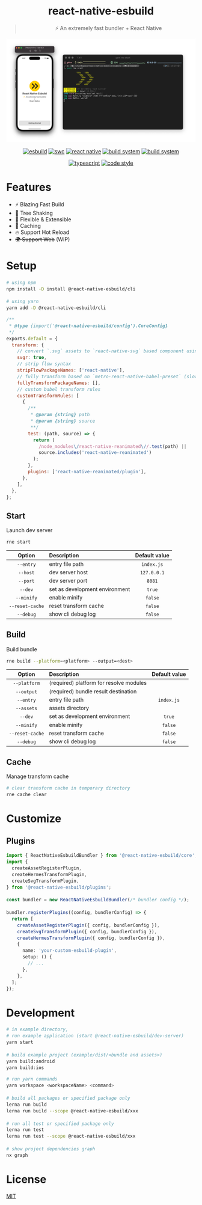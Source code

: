 <div align="center">

  # react-native-esbuild

  > ⚡️ An extremely fast bundler + React Native

  ![banner](./main.png)

  [![esbuild](https://img.shields.io/badge/esbuild-ffcf00?logo=esbuild&logoColor=black&style=flat-square)](https://esbuild.github.io)
  [![swc](https://img.shields.io/badge/swc-e47700?logo=swc&logoColor=white&style=flat-square)](https://swc.rs)
  [![react native](https://img.shields.io/badge/react--native-61dafb?logo=react&logoColor=white&style=flat-square)](https://reactnative.dev)
  [![build system](https://img.shields.io/badge/lerna-9333ea?logo=lerna&logoColor=white&style=flat-square)](https://lerna.js.org)
  [![build system](https://img.shields.io/badge/nx-143055?logo=nx&logoColor=white&style=flat-square)](https://nx.dev)


  [![typescript](https://img.shields.io/badge/typescript-3178c6?logo=typescript&logoColor=white&style=flat-square)](https://www.typescriptlang.org)
  [![code style](https://img.shields.io/badge/vercel%20code--style-000000?logo=vercel&logoColor=white&style=flat-square)](https://github.com/vercel/style-guide)

</div>

# Features

- ⚡️ Blazing Fast Build
- 🌳 Tree Shaking
- 🎨 Flexible & Extensible
- 💾 Caching
- 🔥 Support Hot Reload
- ~~🌍 Support Web~~ (WIP)

# Setup

```bash
# using npm
npm install -D install @react-native-esbuild/cli

# using yarn
yarn add -D @react-native-esbuild/cli
```

```js
/**
 * @type {import('@react-native-esbuild/config').CoreConfig}
 */
exports.default = {
  transform: {
    // convert `.svg` assets to `react-native-svg` based component using `@svgr/core`
    svgr: true,
    // strip flow syntax
    stripFlowPackageNames: ['react-native'],
    // fully transform based on `metro-react-native-babel-preset` (slow)
    fullyTransformPackageNames: [],
    // custom babel transform rules
    customTransformRules: [
      {
        /**
         * @param {string} path
         * @param {string} source
         **/
        test: (path, source) => {
          return (
            /node_modules\/react-native-reanimated\//.test(path) ||
            source.includes('react-native-reanimated')
          );
        },
        plugins: ['react-native-reanimated/plugin'],
      },
    ],
  },
};
```

## Start

Launch dev server

```bash
rne start
```

| Option | Description | Default value |
|:--:|:--|:--:|
| `--entry` | entry file path | `index.js` |
| `--host` | dev server host | `127.0.0.1` |
| `--port` | dev server port | `8081` |
| `--dev` | set as development environment | `true` |
| `--minify` | enable minify | `false` |
| `--reset-cache` | reset transform cache | `false` |
| `--debug` | show cli debug log | `false` |

## Build

Build bundle

```bash
rne build --platform=<platform> --output=<dest>
```

| Option | Description | Default value |
|:--:|:--|:--:|
| `--platform` | (required) platform for resolve modules | |
| `--output` | (required) bundle result destination | |
| `--entry` | entry file path | `index.js` |
| `--assets` | assets directory | |
| `--dev` | set as development environment | `true` |
| `--minify` | enable minify | `false` |
| `--reset-cache` | reset transform cache | `false` |
| `--debug` | show cli debug log | `false` |

## Cache

Manage transform cache

```bash
# clear transform cache in temporary directory
rne cache clear
```

# Customize

## Plugins

```ts
import { ReactNativeEsbuildBundler } from '@react-native-esbuild/core';
import {
  createAssetRegisterPlugin,
  createHermesTransformPlugin,
  createSvgTransformPlugin,
} from '@react-native-esbuild/plugins';

const bundler = new ReactNativeEsbuildBundler(/* bundler config */);

bundler.registerPlugins((config, bundlerConfig) => {
  return [
    createAssetRegisterPlugin({ config, bundlerConfig }),
    createSvgTransformPlugin({ config, bundlerConfig }),
    createHermesTransformPlugin({ config, bundlerConfig }),
    {
      name: 'your-custom-esbuild-plugin',
      setup: () {
        // ...
      },
    },
  ];
});
```

# Development

```bash
# in example directory,
# run example application (start @react-native-esbuild/dev-server)
yarn start

# build example project (example/dist/<bundle and assets>)
yarn build:android
yarn build:ios
```

```bash
# run yarn commands
yarn workspace <workspaceName> <command>

# build all packages or specified package only
lerna run build
lerna run build --scope @react-native-esbuild/xxx

# run all test or specified package only
lerna run test
lerna run test --scope @react-native-esbuild/xxx

# show project dependencies graph
nx graph
```

# License

[MIT](./LICENSE)
